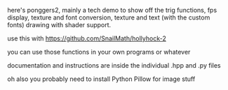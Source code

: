 here's ponggers2, mainly a tech demo to show off the trig functions, fps display, texture and font conversion, texture and text (with the custom fonts) drawing with shader support.

use this with https://github.com/SnailMath/hollyhock-2

you can use those functions in your own programs or whatever

documentation and instructions are inside the individual .hpp and .py files

oh also you probably need to install Python Pillow for image stuff
